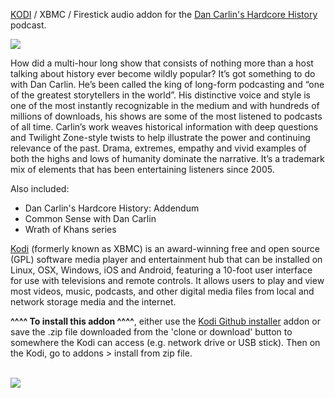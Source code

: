 <a href="kodi.tv">KODI<a> / XBMC / Firestick audio addon for the <a href="https://www.dancarlin.com/hardcore-history-series/">Dan Carlin's Hardcore History</a> podcast.<br>

<img src="https://www.dancarlin.com/graphics/DC_HH_iTunes.jpg"><br>

How did a multi-hour long show that consists of nothing more than a host talking about history ever become wildly popular? It’s got something to do with Dan Carlin. He’s been called the king of long-form podcasting and “one of the greatest storytellers in the world”. His distinctive voice and style is one of the most instantly recognizable in the medium and with hundreds of millions of downloads, his shows are some of the most listened to podcasts of all time. Carlin’s work weaves historical information with deep questions and Twilight Zone-style twists to help illustrate the power and continuing relevance of the past. Drama, extremes, empathy and vivid examples of both the highs and lows of humanity dominate the narrative. It’s a trademark mix of elements that has been entertaining listeners since 2005.<br>

Also included:<br>

- Dan Carlin's Hardcore History: Addendum<br>
- Common Sense with Dan Carlin<br>
- Wrath of Khans series<br>

<a href="www.kodi.tv">Kodi</a> (formerly known as XBMC) is an award-winning free and open source (GPL) software media player and entertainment hub that can be installed on Linux, OSX, Windows, iOS and Android, featuring a 10-foot user interface for use with televisions and remote controls. It allows users to play and view most videos, music, podcasts, and other digital media files from local and network storage media and the internet.<br>

<b>^^^^ To install this addon ^^^^</b>, either use the <a href="https://www.tvaddons.co/github-browser-kodi/">Kodi Github installer</a> addon or save the .zip file downloaded from the 'clone or download' button to somewhere the Kodi can access (e.g. network drive or USB stick). Then on the Kodi, go to addons > install from zip file.<br>

<br><a href="http://www.kodi.tv"><img src="https://kodi.tv/sites/default/files/page/field_image/about--devices.jpg">
